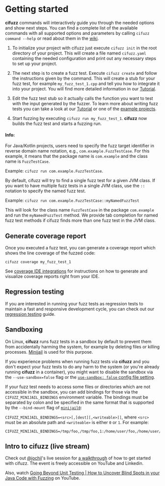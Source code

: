# Getting started

**cifuzz** commands will interactively guide you through the needed
options and show next steps. You can find a complete list of the available
commands with all supported options and parameters by calling `cifuzz command
--help` or read about them in the
[wiki](https://github.com/CodeIntelligenceTesting/cifuzz/wiki/cifuzz).

1. To initialize your project with cifuzz just execute `cifuzz init` in the
   root directory of your project. This will create a file named `cifuzz.yaml`
   containing the needed configuration and print out any necessary steps to
   set up your project.

2. The next step is to create a fuzz test. Execute `cifuzz create` and follow
   the instructions given by the command. This will create a stub for your fuzz
   test, for example `my_fuzz_test_1.cpp` and tell you how to integrate it into
   your project. You will find more detailed information in our
   [Tutorial](How-To-Write-A-Fuzz-Test.md).

3. Edit the fuzz test stub so it actually calls the function you want to test
   with the input generated by the fuzzer. To learn more about writing fuzz
   tests you can take a look at our [Tutorial](How-To-Write-A-Fuzz-Test.md) or
   one of the [example projects](../examples).

4. Start fuzzing by executing `cifuzz run my_fuzz_test_1`. **cifuzz** now builds
   the fuzz test and starts a fuzzing run.

#### Info:

For Java/Kotlin projects, users need to specify the fuzz target identifier in
reverse domain name notation, e.g., `com.example.FuzzTestCase`. For this
example, it means that the package name is `com.example` and the class name is
`FuzzTestCase`.

Example: `cifuzz run com.example.FuzzTestCase`.

By default, cifuzz will try to find a single fuzz test for a given JVM class.
If you want to have multiple fuzz tests in a single JVM class, use the `::`
notation to specify the named fuzz test.

Example: `cifuzz run com.example.FuzzTestCase::myNamedFuzzTest`

This will look for the class name `FuzzTestCase` in the package `com.example`
and run the `myNamedFuzzTest` method. We provide tab completion for named fuzz
test methods if cifuzz finds more than one fuzz test in the JVM class.

## Generate coverage report

Once you executed a fuzz test, you can generate a coverage report which shows
the line coverage of the fuzzed code:

    cifuzz coverage my_fuzz_test_1

See [coverage IDE integrations](Coverage-ide-integrations.md) for instructions
on how to generate and visualize coverage reports right from your IDE.

## Regression testing

If you are interested in running your fuzz tests as regression tests to maintain 
a fast and responsive development cycle, you can check out our 
[regression testing](Regression-Testing.md) guide.

## Sandboxing

On Linux, **cifuzz** runs fuzz tests in a sandbox by default to prevent them
from accidentally harming the system, for example by deleting files or killing
processes. [Minijail](https://google.github.io/minijail/minijail0.1.html) is
used for this purpose.

If you experience problems when running fuzz tests via **cifuzz** and you don't
expect your fuzz tests to do any harm to the system (or you're already running
**cifuzz** in a container), you might want to disable the sandbox via the
`--use-sandbox=false` flag or the [`use-sandbox: false` config file
setting](docs/Configuration.md#use-sandbox).

If your fuzz test needs to access some files or directories which are not
accessible in the sandbox, you can add bindings for those via the
`CIFUZZ_MINIJAIL_BINDINGS` environment variable. The bindings must be separated
by colon and be specified in the same format that is supported by the
`--bind-mount` flag of [`minijail0`](https://google.github.io/minijail/minijail0.1.html):

`CIFUZZ_MINIJAIL_BINDINGS=<src>[,[dest][,<writeable>]]`, where `<src>` must be an absolute path
and `<writeable>` is either `0` or `1`. For example:
```
CIFUZZ_MINIJAIL_BINDINGS=/tmp/foo,/tmp/foo,1:/home/user/foo,/home/user/foo,1
```

## Intro to cifuzz (live stream)

Check out [@jochil](https://github.com/jochil)'s live session for
[a walkthrough](https://www.code-intelligence.com/webinar/uncovering-hidden-bugs-and-vulnerabilities)
of how to get started with cifuzz. The event is freely accessible on YouTube
and Linkedin.

Also, watch [Going Beyond Unit Testing | How to Uncover Blind Spots in your
Java Code with Fuzzing](https://www.youtube.com/watch?v=8yECb-p3cQI) on
YouTube.
